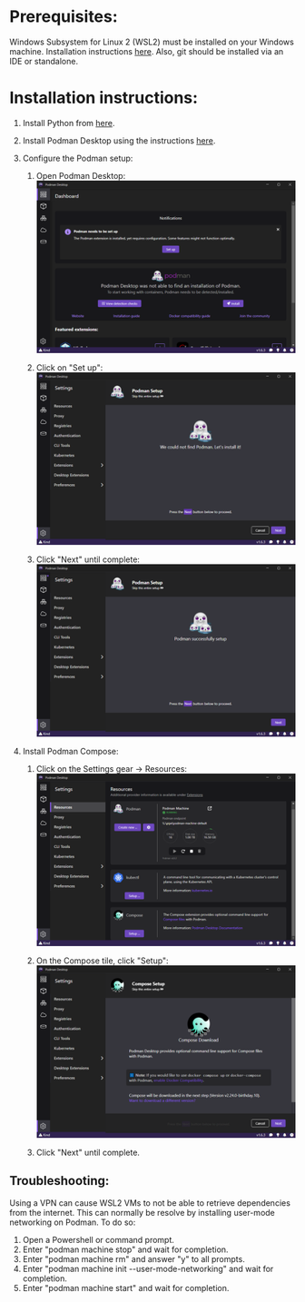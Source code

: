 # Prerequisites:

Windows Subsystem for Linux 2 (WSL2) must be installed on your Windows machine.  Installation instructions [here]("https://learn.microsoft.com/en-us/windows/wsl/install"). Also, git should be installed via an IDE or standalone.

# Installation instructions:

1. Install Python from [here]("https://www.python.org").
2. Install Podman Desktop using the instructions [here]("https://podman-desktop.io/docs/installation/windows-install").
3. Configure the Podman setup:
    
   1. Open Podman Desktop: ![Podman Setup](images/PodmanDesktop1.png)
   
   2. Click on "Set up": ![Podman Setup](images/PodmanDesktop2.png)
   
   3. Click "Next" until complete: ![Podman Setup](images/PodmanDesktop3.png)

4. Install Podman Compose:

    1. Click on the Settings gear -> Resources: ![Podman Setup](images/PodmanDesktop4.png)
   
    2. On the Compose tile, click "Setup": ![Podman Setup](images/PodmanDesktop5.png)
    
    3. Click "Next" until complete.

## Troubleshooting:

Using a VPN can cause WSL2 VMs to not be able to retrieve dependencies from the internet. This can normally be resolve by installing user-mode networking on Podman. To do so:

1. Open a Powershell or command prompt.
2. Enter "podman machine stop" and wait for completion.
3. Enter "podman machine rm" and answer "y" to all prompts.
4. Enter "podman machine init --user-mode-networking" and wait for completion.
5. Enter "podman machine start" and wait for completion.

